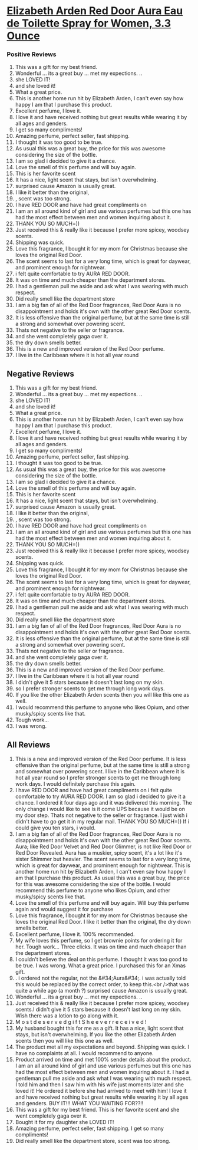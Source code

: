 # [Elizabeth Arden Red Door Aura Eau de Toilette Spray for Women, 3.3 Ounce](https://products.checkmycream.com/products/Elizabeth-Arden-Red-Door-Aura-Eau-de-Toilette-Spray-for-Women-3.3-Ounce.html)

### Positive Reviews

<ol>
      <li>This was a gift for my best friend.  </li>
      <li>Wonderful ... its a great buy ... met my expections. ..</li>
      <li>she LOVED IT!</li>
      <li>and she loved it!</li>
      <li>What a great price.  </li>
      <li>This is another home run hit by Elizabeth Arden, I can&#x27;t even say how happy I am that I purchase this product.</li>
      <li>Excellent perfume, I love it.</li>
      <li>I love it and have received nothing but great results while wearing it by all ages and genders.</li>
      <li>I get so many compliments!</li>
      <li>Amazing perfume, perfect seller, fast shipping.</li>
      <li>I thought it was too good to be true.  </li>
      <li>As usual this was a great buy, the price for this was awesome considering the size of the bottle.</li>
      <li>I am so glad i decided to give it a chance.  </li>
      <li>Love the smell of this perfume and will buy again.  </li>
      <li>This is her favorite scent</li>
      <li>It has a nice, light scent that stays, but isn&#x27;t overwhelming.</li>
      <li>surprised cause Amazon is usually great.</li>
      <li>I like it better than the original,</li>
      <li>, scent was too strong.</li>
      <li>I have RED DOOR and have had great compliments on</li>
      <li>I am an all around kind of girl and use various perfumes but this one has had the most effect between men and women inquiring about it.</li>
      <li>THANK YOU SO MUCH&#x3D;))  </li>
      <li>Just received this &amp; really like it because I prefer more spicey, woodsey scents.</li>
      <li>Shipping was quick.  </li>
      <li>Love this fragrance, I bought it for my mom for Christmas because she loves the original Red Door.</li>
      <li>The scent seems to last for a very long time, which is great for daywear, and prominent enough for nightwear.</li>
      <li>i felt quite comfortable to try AURA RED DOOR.</li>
      <li>It was on time and much cheaper than the department stores.</li>
      <li>I had a gentleman pull me aside and ask what I was wearing with much respect.</li>
      <li>Did really smell like the department store</li>
      <li>I am a big fan of all of the Red Door fragrances, Red Door Aura is no disappointment and holds it&#x27;s own with the other great Red Door scents.</li>
      <li>It is less offensive than the original perfume, but at the same time is still a strong and somewhat over powering scent.</li>
      <li>Thats not negative to the seller or fragrance.</li>
      <li>and she went completely gaga over it.</li>
      <li>the dry down smells better.</li>
      <li>This is a new and improved version of the Red Door perfume.</li>
      <li>I live in the Caribbean where it is hot all year round</li>
</ol>


<h2>Negative Reviews</h2>
<ol>
<li> This was a gift for my best friend.  </li>
<li> Wonderful ... its a great buy ... met my expections. ..</li>
<li> she LOVED IT!</li>
<li> and she loved it!</li>
<li> What a great price.  </li>
<li> This is another home run hit by Elizabeth Arden, I can&#x27;t even say how happy I am that I purchase this product.</li>
<li> Excellent perfume, I love it.</li>
<li> I love it and have received nothing but great results while wearing it by all ages and genders.</li>
<li> I get so many compliments!</li>
<li> Amazing perfume, perfect seller, fast shipping.</li>
<li> I thought it was too good to be true.  </li>
<li> As usual this was a great buy, the price for this was awesome considering the size of the bottle.</li>
<li> I am so glad i decided to give it a chance.  </li>
<li> Love the smell of this perfume and will buy again.  </li>
<li> This is her favorite scent</li>
<li> It has a nice, light scent that stays, but isn&#x27;t overwhelming.</li>
<li> surprised cause Amazon is usually great.</li>
<li> I like it better than the original,</li>
<li> , scent was too strong.</li>
<li> I have RED DOOR and have had great compliments on</li>
<li> I am an all around kind of girl and use various perfumes but this one has had the most effect between men and women inquiring about it.</li>
<li> THANK YOU SO MUCH&#x3D;))  </li>
<li> Just received this &amp; really like it because I prefer more spicey, woodsey scents.</li>
<li> Shipping was quick.  </li>
<li> Love this fragrance, I bought it for my mom for Christmas because she loves the original Red Door.</li>
<li> The scent seems to last for a very long time, which is great for daywear, and prominent enough for nightwear.</li>
<li> i felt quite comfortable to try AURA RED DOOR.</li>
<li> It was on time and much cheaper than the department stores.</li>
<li> I had a gentleman pull me aside and ask what I was wearing with much respect.</li>
<li> Did really smell like the department store</li>
<li> I am a big fan of all of the Red Door fragrances, Red Door Aura is no disappointment and holds it&#x27;s own with the other great Red Door scents.</li>
<li> It is less offensive than the original perfume, but at the same time is still a strong and somewhat over powering scent.</li>
<li> Thats not negative to the seller or fragrance.</li>
<li> and she went completely gaga over it.</li>
<li> the dry down smells better.</li>
<li> This is a new and improved version of the Red Door perfume.</li>
<li> I live in the Caribbean where it is hot all year round</li>
<li> I didn&#x27;t give it 5 stars because it doesn&#x27;t last long on my skin.</li>
<li> so I prefer stronger scents to get me through long work days.</li>
<li> If you like the other Elizabeth Arden scents then you will like this one as well.</li>
<li> I would recommend this perfume to anyone who likes Opium, and other musky/spicy scents like that.</li>
<li> Tough work...</li>
<li> I was wrong.  </li>
</ol>

<h2>All Reviews</h2>

<ol>
    <li> This is a new and improved version of the Red Door perfume. It is less offensive than the original perfume, but at the same time is still a strong and somewhat over powering scent. I live in the Caribbean where it is hot all year round so I prefer stronger scents to get me through long work days. I would definitely purchase this again.</li>
    <li> I have RED DOOR and have had great compliments on i felt quite comfortable to try AURA RED DOOR. I am so glad i decided to give it a chance.  I ordered it four days ago and it was delivered this morning. The only change i would like to see is it come UPS because it would be on my door step. Thats not negative to the seller or fragrance. I just wish i didn&#x27;t have to go get it in my regular mail. THANK YOU SO MUCH&#x3D;))  If i could give you ten stars, i would.</li>
    <li> I am a big fan of all of the Red Door fragrances, Red Door Aura is no disappointment and holds it&#x27;s own with the other great Red Door scents. Aura; like Red Door Velvet and Red Door Glimmer, is not like Red Door or Red Door Revealed. Aura has a muskier, spicy scent, it&#x27;s a lot like it&#x27;s sister Shimmer but heavier. The scent seems to last for a very long time, which is great for daywear, and prominent enough for nightwear. This is another home run hit by Elizabeth Arden, I can&#x27;t even say how happy I am that I purchase this product. As usual this was a great buy, the price for this was awesome considering the size of the bottle. I would recommend this perfume to anyone who likes Opium, and other musky/spicy scents like that.</li>
    <li> Love the smell of this perfume and will buy again.  Will buy this perfume again and would suggest it for purchase</li>
    <li> Love this fragrance, I bought it for my mom for Christmas because she loves the original Red Door. I like it better than the original, the dry down smells better.</li>
    <li> Excellent perfume, I love it. 100% recommended.</li>
    <li> My wife loves this perfume, so I get brownie points for ordering it for her. Tough work... Three clicks.  It was on time and much cheaper than the department stores.</li>
    <li> I couldn&#x27;t believe the deal on this perfume.  I thought it was too good to be true.  I was wrong.  What a great price.  I purchased this for an Xmas gift.</li>
    <li> . i ordered not the regular, not the &amp;#34;Aura&amp;#34;. i was actually told this would be replaced by the correct order, to keep this.&lt;br /&gt;that was quite a while ago (a month ?)  surprised cause Amazon is usually great.</li>
    <li> Wonderful ... its a great buy ... met my expections. ..</li>
    <li> Just received this &amp; really like it because I prefer more spicey, woodsey scents.I didn&#x27;t give it 5 stars because it doesn&#x27;t last long on my skin. Wish there was a lotion to go along with it.</li>
    <li> M o s t d e s e r v e d g i f t S h e e v e r r e c e i v e d !</li>
    <li> My husband bought this for me as a gift. It has a nice, light scent that stays, but isn&#x27;t overwhelming. If you like the other Elizabeth Arden scents then you will like this one as well.</li>
    <li> The product met all my expectations and beyond. Shipping was quick.  I have no complaints at all.  I would recommend to anyone.</li>
    <li> Product arrived on time and met 100% sender details about the product. I am an all around kind of girl and use various perfumes but this one has had the most effect between men and women inquiring about it. I had a gentleman pull me aside and ask what I was wearing with much respect. I told him and then I saw him with his wife just moments later and she loved it! He ordered it before she had arrived to meet with him! I love it and have received nothing but great results while wearing it by all ages and genders. BUY IT!!! WHAT YOU WAITING FOR??!!</li>
    <li> This was a gift for my best friend.  This is her favorite scent and she went completely gaga over it.</li>
    <li> Bought it for my daughter she LOVED IT!</li>
    <li> Amazing perfume, perfect seller, fast shipping. I get so many compliments!</li>
    <li> Did really smell like the department store, scent was too strong.</li>
</ol>




